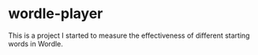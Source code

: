 # wordle-player
This is a project I started to measure the effectiveness of different starting words in Wordle.

